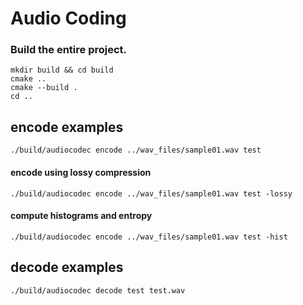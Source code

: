 # Audio Coding

### Build the entire project.
```
mkdir build && cd build
cmake ..
cmake --build .
cd ..
```

## encode examples
`./build/audiocodec encode ../wav_files/sample01.wav test`

#### encode using lossy compression  
`./build/audiocodec encode ../wav_files/sample01.wav test -lossy`

#### compute histograms and entropy  
`./build/audiocodec encode ../wav_files/sample01.wav test -hist`

## decode examples
`./build/audiocodec decode test test.wav`
